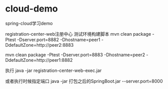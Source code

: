 # cloud-demo
spring-cloud学习demo



registration-center-web注册中心
测试环境构建脚本
mvn clean package  -Ptest -Dserver.port=8882 -Dhostname=peer1 -DdefaultZone=http://peer2:8883

mvn clean package  -Ptest -Dserver.port=8883 -Dhostname=peer2 -DdefaultZone=http://peer1:8882


执行
java -jar registration-center-web-exec.jar

或者执行时候指定端口  java -jar 打包之后的SpringBoot.jar  --server.port=8000





